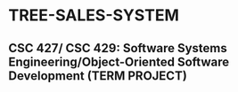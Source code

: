# TREE-SALES-SYSTEM

## CSC 427/ CSC 429: Software Systems Engineering/Object-Oriented Software Development (TERM PROJECT)
